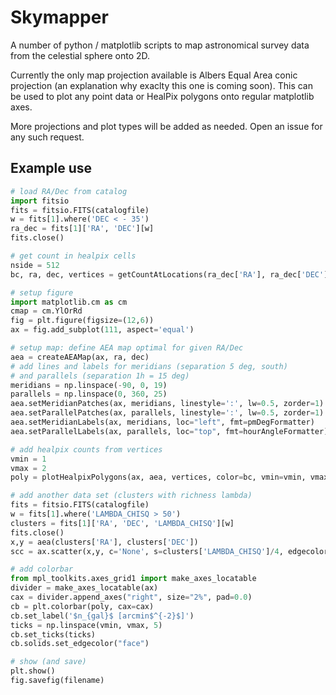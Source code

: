 # Skymapper

A number of python / matplotlib scripts to map astronomical survey data from the celestial sphere onto 2D. 

Currently the only map projection available is Albers Equal Area conic projection (an explanation why exaclty this one is coming soon). This can be used to plot any point data or HealPix polygons onto regular matplotlib axes.

More projections and plot types will be added as needed. Open an issue for any such request.

## Example use

```python
# load RA/Dec from catalog
import fitsio
fits = fitsio.FITS(catalogfile)
w = fits[1].where('DEC < - 35')
ra_dec = fits[1]['RA', 'DEC'][w]
fits.close()

# get count in healpix cells
nside = 512
bc, ra, dec, vertices = getCountAtLocations(ra_dec['RA'], ra_dec['DEC'], nside=nside, return_vertices=True)

# setup figure
import matplotlib.cm as cm
cmap = cm.YlOrRd
fig = plt.figure(figsize=(12,6))
ax = fig.add_subplot(111, aspect='equal')

# setup map: define AEA map optimal for given RA/Dec
aea = createAEAMap(ax, ra, dec)
# add lines and labels for meridians (separation 5 deg, south)
# and parallels (separation 1h = 15 deg)
meridians = np.linspace(-90, 0, 19)
parallels = np.linspace(0, 360, 25)
aea.setMeridianPatches(ax, meridians, linestyle=':', lw=0.5, zorder=1)
aea.setParallelPatches(ax, parallels, linestyle=':', lw=0.5, zorder=1)
aea.setMeridianLabels(ax, meridians, loc="left", fmt=pmDegFormatter)
aea.setParallelLabels(ax, parallels, loc="top", fmt=hourAngleFormatter)

# add healpix counts from vertices
vmin = 1
vmax = 2
poly = plotHealpixPolygons(ax, aea, vertices, color=bc, vmin=vmin, vmax=vmax, cmap=cmap, zorder=2, rasterized=True)

# add another data set (clusters with richness lambda)
fits = fitsio.FITS(catalogfile)
w = fits[1].where('LAMBDA_CHISQ > 50')
clusters = fits[1]['RA', 'DEC', 'LAMBDA_CHISQ'][w]
fits.close()
x,y = aea(clusters['RA'], clusters['DEC'])
scc = ax.scatter(x,y, c='None', s=clusters['LAMBDA_CHISQ']/4, edgecolors='#2B3856', linewidths=1, marker='o', zorder=3)

# add colorbar
from mpl_toolkits.axes_grid1 import make_axes_locatable
divider = make_axes_locatable(ax)
cax = divider.append_axes("right", size="2%", pad=0.0)
cb = plt.colorbar(poly, cax=cax)
cb.set_label('$n_{gal}$ [arcmin$^{-2}$]')
ticks = np.linspace(vmin, vmax, 5)
cb.set_ticks(ticks)
cb.solids.set_edgecolor("face")

# show (and save)
plt.show()
fig.savefig(filename)
```

